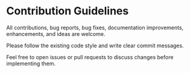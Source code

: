# Contribution Guidelines

All contributions, bug reports, bug fixes, documentation improvements, enhancements, and ideas are welcome.

Please follow the existing code style and write clear commit messages.

Feel free to open issues or pull requests to discuss changes before implementing them.
